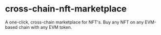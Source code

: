 # cross-chain-nft-marketplace
A one-click, cross-chain marketplace for NFT's. Buy any NFT on any EVM-based chain with any EVM token.
